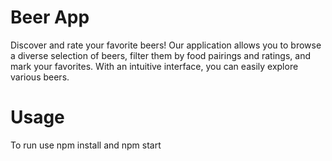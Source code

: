 # Beer App
Discover and rate your favorite beers! Our application allows you to browse a diverse selection of beers, filter them by food pairings and ratings, and mark your favorites. With an intuitive interface, you can easily explore various beers.

# Usage
To run use npm install and npm start